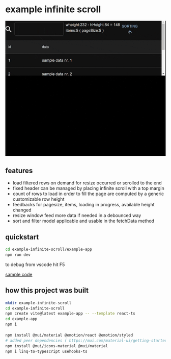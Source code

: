 # example infinite scroll

![](./doc/out.gif)

## features

- load filtered rows on demand for resize occurred or scrolled to the end
- fixed header can be managed by placing infinite scroll with a top margin
- count of rows to load in order to fill the page are computed by a generic customizable row height
- feedbacks for pagesize, items, loading in progress, available height changed
- resize window feed more data if needed in a debounced way
- sort and filter model applicable and usable in the fetchData method

## quickstart

```sh
cd example-infinite-scroll/example-app
npm run dev
```

to debug from vscode hit F5

[sample code](./example-app/src/pages/DemoPage.tsx)

## how this project was built

```sh
mkdir example-infinite-scroll
cd example-infinite-scroll
npm create vite@latest example-app -- --template react-ts
cd example-app
npm i

npm install @mui/material @emotion/react @emotion/styled
# added peer dependencies ( https://mui.com/material-ui/getting-started/installation/ )
npm install @mui/icons-material @mui/material
npm i linq-to-typescript usehooks-ts
```